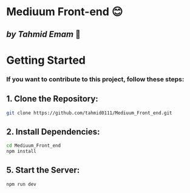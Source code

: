 # Mediuum Front-end 😊

## _by Tahmid Emam_ 🤖

# Getting Started

### If you want to contribute to this project, follow these steps:

## 1. Clone the Repository:

```bash
git clone https://github.com/tahmid0111/Mediuum_Front_end.git
```
## 2. Install Dependencies:

```bash
cd Mediuum_Front_end
npm install
```

## 5. Start the Server:

```bash
npm run dev
```
